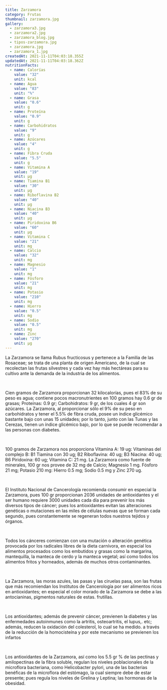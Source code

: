 ```yaml
---
title: Zarzamora
category: Frutas
thumbnail: zarzamora.jpg
gallery:
  - zarzamora3.jpg
  - zarzamora2.jpg
  - zarzamora_blog.jpg
  - tipos-zarzamora.jpg
  - zarzamora.jpg
  - zarzamora_1.jpg
createdAt: 2021-11-11T04:03:18.355Z
updatedAt: 2021-11-11T04:03:18.362Z
nutritionFacts:
  - name: Calorías
    value: "32"
    unit: kcal
  - name: Agua
    value: "83"
    unit: "%"
  - name: Grasa
    value: "0.6"
    unit: g
  - name: Proteína
    value: "0.9"
    unit: g
  - name: Carbohidratos
    value: "9"
    unit: g
  - name: Azúcares
    value: "4"
    unit: g
  - name: Fibra Cruda
    value: "5.5"
    unit: g
  - name: Vitamina A
    value: "19"
    unit: µg
  - name: Tiamina B1
    value: "30"
    unit: µg
  - name: Riboflavina B2
    value: "40"
    unit: µg
  - name: Niacina B3
    value: "40"
    unit: µg
  - name: Piridoxina B6
    value: "60"
    unit: µg
  - name: Vitamina C
    value: "21"
    unit: mg
  - name: Calcio
    value: "32"
    unit: mg
  - name: Magnesio
    value: "1"
    unit: mg
  - name: Fósforo
    value: "21"
    unit: mg
  - name: Potasio
    value: "210"
    unit: mg
  - name: Hierro
    value: "0.5"
    unit: mg
  - name: Sodio
    value: "0.5"
    unit: mg
  - name: Zinc
    value: "270"
    unit: µg
---
```

La Zarzamora se llama Rubus fructicosus y pertenece a la Familia de las Rosaceae; se trata de una planta de origen Americano, de la cual se recolectan las frutas silvestres y cada vez hay más hectáreas para su cultivo ante la demanda de la industria de los alimentos.

<br/>

Cien gramos de Zarzamora proporcionan 32 kilocalorías, pues el 83% de su peso es agua; contiene pocos macronutrientes en 100 gramos hay 0.6 gr de grasas; Proteínas: 0.9 gr; Carbohidratos: 9 gr, de los cuales 4 gr son azúcares. La Zarzamora, al proporcionar sólo el 9% de su peso en carbohidratos y tener el 5.5% de fibra cruda, posee un índice glicémico bastante bajo con unas 15 unidades; por lo tanto, junto con las Tunas y las Cerezas, tienen un índice glicémico bajo, por lo que se puede recomendar a las personas con diabetes.

<br/>

100 gramos de Zarzamora nos proporciona Vitamina A: 19 ug: Vitaminas del complejo B: B1 Tiamina con 30 ug; B2 Riboflavina: 40 ug; B3 Niacina: 40 ug; B6 Piridoxina: 60 ug; Vitamina C: 21 mg. La Zarzamora como fuente de minerales, 100 gr nos provee de 32 mg de Calcio; Magnesio 1 mg. Fósforo 21 mg; Potasio 210 mg: Hierro 0.5 mg; Sodio 0.5 mg y Zinc 270 ug.

<br/>

El Instituto Nacional de Cancerología recomienda consumir en especial la Zarzamora, pues 100 gr proporcionan 2036 unidades de antioxidantes y el ser humano requiere 3000 unidades cada día para prevenir los más diversos tipos de cáncer; pues los antioxidantes evitan las alteraciones genéticas o mutaciones en las miles de células nuevas que se forman cada segundo, pues constantemente se regeneran todos nuestros tejidos y órganos.

<br/>

Todos los cánceres comienzan con una mutación o alteración genética provocada por los radicales libres de la dieta carnívora, en especial los alimentos procesados como los embutidos y grasas como la margarina, mantequilla, la manteca de cerdo y la manteca vegetal; así como todos los alimentos fritos y horneados, además de muchos otros contaminantes.

<br/>

La Zarzamora, las moras azules, las pasas y las ciruelas pasa, son las frutas que más recomiendan los Institutos de Cancerología por ser alimentos ricos en antioxidantes; en especial el color morado de la Zarzamora se debe a las antocianinas, pigmentos naturales de estas. frutillas.

<br/>

Los antioxidantes; además de prevenir cáncer, previenen la diabetes y las enfermedades autoinmunes como la artritis, osteoartritis, el lupus,. etc; además, reducen la oxidación del colesterol, lo cual se ha medido. a través de la reducción de la homocisteína y por este mecanismo se previenen los infartos

<br/>

Los antioxidantes de la Zarzamora, así como los 5.5 gr % de las pectinas y amilopectinas de la fibra soluble, regulan los niveles poblacionales de la microflora bacteriana, como Helicobacter pylori, una de las bacterias benéficas de la microflora del estómago, la cual siempre debe de estar presente; pues regula los niveles de Grelina y Leptina; las hormonas de la obesidad.